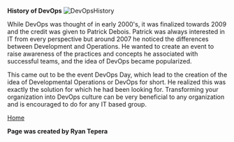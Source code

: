 **History of DevOps**
![DevOpsHistory](https://www.bluematador.com/hs-fs/hubfs/old-assets/old-theme/Images/a-brief-history-of-devops.png?width=1441&name=a-brief-history-of-devops.png)

While DevOps was thought of in early 2000's, it was finalized towards 2009 and the credit was given to Patrick Debois. Patrick was always interested in IT from every perspective but around 2007 he noticed the differences between Development and Operations. He wanted to create an event to raise awareness of the practices and concepts he associated with successful teams, and the idea of DevOps became popularized.

This came out to be the event DevOps Day, which lead to the creation of the idea of Developmental Operations or DevOps for short. He realized this was exactly the solution for which he had been looking for. Transforming your organization into DevOps culture can be very beneficial to any organization and is encouraged to do for any IT based group. 

[Home](index.md)

**Page was created by Ryan Tepera**
